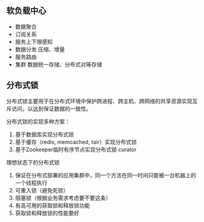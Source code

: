 
## 软负载中心

* 数据聚合
* 订阅关系
* 服务上下限感知
* 数据分发 压缩、增量
* 服务路由
* 集群 数据统一存储、分布式对等存储
 
## 分布式锁
 
分布式锁主要用于在分布式环境中保护跨进程、跨主机、跨网络的共享资源实现互斥访问，以达到保证数据的一致性。

分布式锁的实现多种方案：
1.	基于数据库实现分布式锁
2.	基于缓存（redis, memcached, tair）实现分布式锁
3.	基于Zookeeper临时有序节点实现分布式锁 curator

理想状态下的分布式锁
1.	保证在分布式部署的应用集群中，同一个方法在同一时间只能被一台机器上的一个线程执行
2.	可重入锁（避免死锁）
3.	阻塞锁（根据业务需求考虑要不要这条）
4.	有高可用的获取锁和释放锁功能
5.	获取锁和释放锁的性能要好
